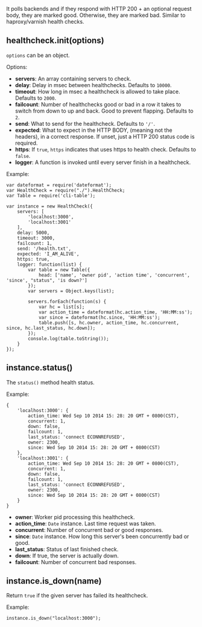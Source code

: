 It polls backends and if they respond with HTTP 200 + an optional request body, they are marked good.  Otherwise, they are marked bad.  Similar to haproxy/varnish health checks.

## healthcheck.init(options)

`options` can be an object.

Options:

* **servers**: An array containing servers to check.
* **delay**: Delay in msec between healthchecks. Defaults to `10000`.
* **timeout**: How long in msec a healthcheck is allowed to take place. Defaults to `2000`.
* **failcount**: Number of healthchecks good or bad in a row it takes to switch from down to up and back. Good to prevent flapping. Defaults to `2`.
* **send**:  What to send for the healthcheck. Defaults to `'/'`.
* **expected**: What to expect in the HTTP BODY, (meaning not the headers), in a correct response. If unset, just a HTTP 200 status code is required.
* **https**: If `true`, `https` indicates that uses https to health check. Defaults to `false`.
* **logger**: A function is invoked until every server finish in a healthcheck.

Example:

    var dateformat = require('dateformat');
    var HealthCheck = require("./").HealthCheck;
    var Table = require('cli-table');

    var instance = new HealthCheck({
        servers: [
            'localhost:3000',
            'localhost:3001'
        ],
        delay: 5000,
        timeout: 3000,
        failcount: 1,
        send: '/health.txt',
        expected: 'I_AM_ALIVE',
        https: true,
        logger: function(list) {
            var table = new Table({
                head: ['name', 'owner pid', 'action time', 'concurrent', 'since', "status", 'is down?']
            });
            var servers = Object.keys(list);

            servers.forEach(function(s) {
                var hc = list[s];
                var action_time = dateformat(hc.action_time, 'HH:MM:ss');
                var since = dateformat(hc.since, 'HH:MM:ss');
                table.push([s, hc.owner, action_time, hc.concurrent, since, hc.last_status, hc.down]);
            });
            console.log(table.toString());
        }
    });


## instance.status()

The `status()` method health status.

Example:

    {
        'localhost:3000': {
            action_time: Wed Sep 10 2014 15: 28: 20 GMT + 0800(CST),
            concurrent: 1,
            down: false,
            failcount: 1,
            last_status: 'connect ECONNREFUSED',
            owner: 2300,
            since: Wed Sep 10 2014 15: 28: 20 GMT + 0800(CST)
        },
        'localhost:3001': {
            action_time: Wed Sep 10 2014 15: 28: 20 GMT + 0800(CST),
            concurrent: 1,
            down: false,
            failcount: 1,
            last_status: 'connect ECONNREFUSED',
            owner: 2300,
            since: Wed Sep 10 2014 15: 28: 20 GMT + 0800(CST)
        }
    }

* **owner**: Worker pid processing this healthcheck.
* **action_time**: `Date` instance. Last time request was taken.
* **concurrent**: Number of concurrent bad or good responses.
* **since**: `Date` instance. How long this server's been concurrently bad or good.
* **last_status**: Status of last finished check.
* **down**: If true, the server is actually down.
* **failcount**: Number of concurrent bad responses.


## instance.is_down(name)

Return `true` if the given server has failed its healthcheck.

Example:

    instance.is_down("localhost:3000");
